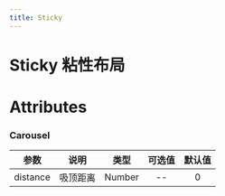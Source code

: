 ```yaml
---
title: Sticky
---
```


# Sticky 粘性布局

<ClientOnly>
  <wlin-sticky-demo1></wlin-sticky-demo1>
</ClientOnly>

# Attributes

### Carousel

|参数| 说明 |  类型  | 可选值 | 默认值 |
| :-------------: |:-------------:| :-----:|:-----:|:-----:|
|distance| 吸顶距离 | Number |--| 0
